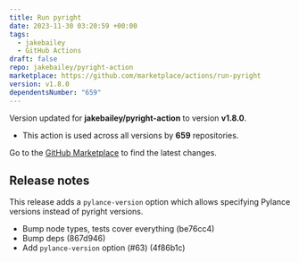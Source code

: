 ```yaml
---
title: Run pyright
date: 2023-11-30 03:20:59 +00:00
tags:
  - jakebailey
  - GitHub Actions
draft: false
repo: jakebailey/pyright-action
marketplace: https://github.com/marketplace/actions/run-pyright
version: v1.8.0
dependentsNumber: "659"
---
```



Version updated for **jakebailey/pyright-action** to version **v1.8.0**.
- This action is used across all versions by **659** repositories.

Go to the [GitHub Marketplace](https://github.com/marketplace/actions/run-pyright) to find the latest changes.

## Release notes

This release adds a `pylance-version` option which allows specifying Pylance versions instead of pyright versions.

* Bump node types, tests cover everything (be76cc4)
* Bump deps (867d946)
* Add `pylance-version` option (#63) (4f86b1c)
